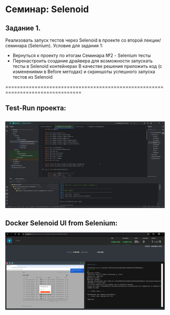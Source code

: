 # Семинар: Selenoid
## Задание 1.
Реализовать запуск тестов через Selenoid в проекте со второй лекции/семинара (Selenium).
Условие для задания 1:
- Вернуться к проекту по итогам Семинара №2 - Selenium тесты
- Перенастроить создание драйвера для возможности запускать тесты в Selenoid контейнерах
  В качестве решения приложить код (с изменениями в Before методах) и скриншоты успешного
  запуска тестов из Selenoid

================================================================================
## Test-Run проекта:
![](testrun.jpg)
--------------------------------------------------
##  Docker Selenoid UI from Selenium:
![](selenium.png)